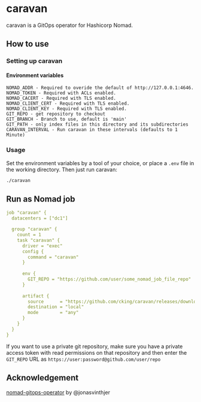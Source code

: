 # caravan
caravan is a GitOps operator for Hashicorp Nomad.

## How to use

### Setting up caravan

#### Environment variables
```
NOMAD_ADDR - Required to overide the default of http://127.0.0.1:4646.
NOMAD_TOKEN - Required with ACLs enabled.
NOMAD_CACERT - Required with TLS enabled.
NOMAD_CLIENT_CERT - Required with TLS enabled.
NOMAD_CLIENT_KEY - Required with TLS enabled.
GIT_REPO - get repository to checkout
GIT_BRANCH - Branch to use, default is 'main'
GIT_PATH - only index files in this directory and its subdirectories
CARAVAN_INTERVAL - Run caravan in these intervals (defaults to 1 Minute)
```

### Usage
Set the environment variables by a tool of your choice, or place a `.env` file in the working directory.
Then just run caravan:
```bash
./caravan
```

## Run as Nomad job
```yaml
job "caravan" {
  datacenters = ["dc1"]

  group "caravan" {
    count = 1
    task "caravan" {
      driver = "exec"
      config {
        command = "caravan"
      }
  
      env {
        GIT_REPO = "https://github.com/user/some_nomad_job_file_repo"
      }
  
      artifact {
        source      = "https://github.com/cking/caravan/releases/download/v0.0.5/caravan_0.0.5_linux_amd64.tar.gz"
        destination = "local"
        mode        = "any"
      }
    }
  }
}
```

If you want to use a private git repository, make sure you have a private access token with read permissions on that repository and then enter the `GIT_REPO` URL as `https://user:password@github.com/user/repo`

## Acknowledgement
[nomad-gitops-operator](https://github.com/jonasvinther/nomad-gitops-operator) by @jonasvinthjer
